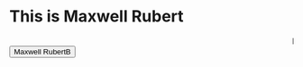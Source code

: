 
<!DOCTYPE html>
<html>
<head>
</head>
<body>

<h1>This is Maxwell Rubert</h1>
<marquee>I'm from Kanyakumari, I am glad to learn front end development rn!</marquee>
<a href="https://chatgpt.com/share/68255b27-c930-8012-a394-d7cf8ad16c9a">
  <button>Maxwell RubertB</button>
</a>
</body>
</html>
